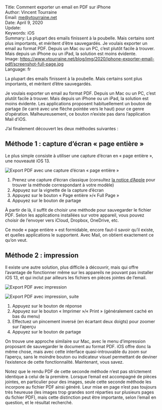 Title:     Comment exporter un email en PDF sur iPhone  
Author:    Vincent Tourraine  
Email:     me@vtourraine.net  
Date:      April 9, 2020  
Update:    
Keywords:  iOS  
Summary:   La plupart des emails finissent à la poubelle. Mais certains sont plus importants, et méritent d’être sauvegardés. Je voulais exporter un email au format PDF. Depuis un Mac ou un PC, c’est plutôt facile à trouver. Mais depuis un iPhone ou un iPad, la solution est moins évidente.  
Image:     https://www.vtourraine.net/blog/img/2020/iphone-exporter-email-pdf/screenshot-full-page.jpg  
Language:  fr  


La plupart des emails finissent à la poubelle. Mais certains sont plus importants, et méritent d’être sauvegardés.

Je voulais exporter un email au format PDF. Depuis un Mac ou un PC, c’est plutôt facile à trouver. Mais depuis un iPhone ou un iPad, la solution est moins évidente. Les applications proposent habituellement un bouton de partage (le carré avec une flèche pointée vers le haut) pour ce genre d’opération. Malheureusement, ce bouton n’existe pas dans l’application Mail d’iOS.

J’ai finalement découvert les deux méthodes suivantes :

## Méthode 1 : capture d’écran « page entière »

Le plus simple consiste à utiliser une capture d’écran en « page entière », une nouveauté iOS 13.

![Export PDF avec une capture d’écran « page entière »](/blog/img/2020/iphone-exporter-email-pdf/screenshot-full-page.jpg)

1. Prenez une capture d’écran classique (consultez [la notice d’Apple](https://support.apple.com/fr-fr/HT200289) pour trouver la méthode correspondant à votre modèle)
2. Appuyez sur la vignette de la capture d’écran
3. Appuyez sur le bouton « Page entière »/« Full Page »
4. Appuyez sur le bouton de partage

À partir de là, il suffit de choisir une méthode pour sauvegarder le fichier PDF. Selon les applications installées sur votre appareil, vous pouvez choisir de l’envoyer vers iCloud, Dropbox, OneDrive, etc.

Ce mode « page entière » est formidable, encore faut-il savoir qu’il existe, et quelles applications le supportent. Avec Mail, on obtient exactement ce qu’on veut.

## Méthode 2 : impression

Il existe une autre solution, plus difficile à découvrir, mais qui offre l’avantage de fonctionner même sur les appareils ne pouvant pas installer iOS 13, et qui inclut par ailleurs les fichiers en pièces jointes de l’email.

![Export PDF avec impression](/blog/img/2020/iphone-exporter-email-pdf/mail-print.jpg)

![Export PDF avec impression, suite](/blog/img/2020/iphone-exporter-email-pdf/mail-print-full-page.jpg)

1. Appuyez sur le bouton de réponse
2. Appuyez sur le bouton « Imprimer »/« Print » (généralement caché en bas du menu)
3. Effectuez un pincement inversé (en écartant deux doigts) pour zoomer sur l’aperçu
4. Appuyez sur le bouton de partage

On trouve une approche similaire sur Mac, avec le menu d’impression proposant de sauvegarder le document au format PDF. iOS offre donc la même chose, mais avec cette interface quasi-introuvable du zoom sur l’aperçu, sans le moindre bouton ou indicateur visuel permettant de deviner l’existence de cette fonctionnalité. Maintenant, vous savez.

Notez que le rendu PDF de cette seconde méthode n’est pas strictement identique à celui de la première. Lorsque l’email est accompagné de pièces jointes, en particulier pour des images, seule cette seconde méthode les incorpore au fichier PDF ainsi généré. Leur mise en page n’est pas toujours très heureuse (les images trop grandes sont réparties sur plusieurs pages du fichier PDF), mais cette distinction peut être importante, selon l’email en question, et le résultat recherché.
